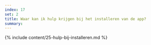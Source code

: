 ```yaml
---
index: 17
set: 2
title: Waar kan ik hulp krijgen bij het installeren van de app?
summary: 
---
```

{% include content/25-hulp-bij-installeren.md %}
